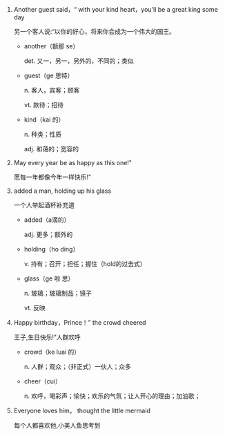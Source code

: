 1. Another guest said，“ with your kind heart，you'll be a great king some day

    另一个客人说:“以你的好心，将来你会成为一个伟大的国王。

    - another（额那 se）

        det. 又一，另一，另外的，不同的；类似

    - guest（ge 思特）

        n. 客人，宾客；顾客

        vt. 款待；招待

    - kind（kai 的）

        n. 种类；性质

        adj. 和蔼的；宽容的

2. May every year be as happy as this one!"

    愿每一年都像今年一样快乐!”

3. added a man, holding up his glass

    一个人举起酒杯补充道

    - added（a滴的）

        adj. 更多；额外的

    - holding（ho ding）

        v. 持有；召开；担任；握住（hold的过去式）

    - glass（ge 啦 思）

        n. 玻璃；玻璃制品；镜子

        vt. 反映

4. Happy birthday，Prince！” the crowd cheered

    王子,生日快乐!”人群欢呼

    - crowd（ke luai 的）

        n. 人群；观众；（非正式）一伙人；众多

    - cheer（cui）

        n. 欢呼，喝彩声；愉快；欢乐的气氛；让人开心的理由；加油歌；

5. Everyone loves him， thought the little mermaid

    每个人都喜欢他,小美人鱼思考到










